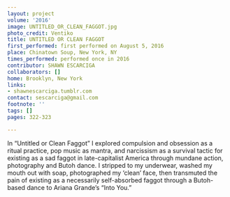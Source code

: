 ```yaml
---
layout: project
volume: '2016'
image: UNTITLED_OR_CLEAN_FAGGOT.jpg
photo_credit: Ventiko
title: UNTITLED OR CLEAN FAGGOT
first_performed: first performed on August 5, 2016
place: Chinatown Soup, New York, NY
times_performed: performed once in 2016
contributor: SHAWN ESCARCIGA
collaborators: []
home: Brooklyn, New York
links:
- shawnescarciga.tumblr.com
contact: sescarciga@gmail.com
footnote: ''
tags: []
pages: 322-323

---
```


In “Untitled or Clean Faggot” I explored compulsion and obsession as a ritual practice, pop music as mantra, and narcissism as a survival tactic for existing as a sad faggot in late-capitalist America through mundane action, photography and Butoh dance. I stripped to my underwear, washed my mouth out with soap, photographed my ‘clean’ face, then transmuted the pain of existing as a necessarily self-absorbed faggot through a Butoh-based dance to Ariana Grande’s “Into You.”
